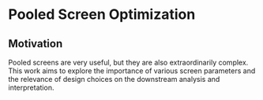 # Pooled Screen Optimization

## Motivation

Pooled screens are very useful, but they are also extraordinarily complex.
This work aims to explore the importance of various screen parameters and
the relevance of design choices on the downstream analysis and
interpretation. 
